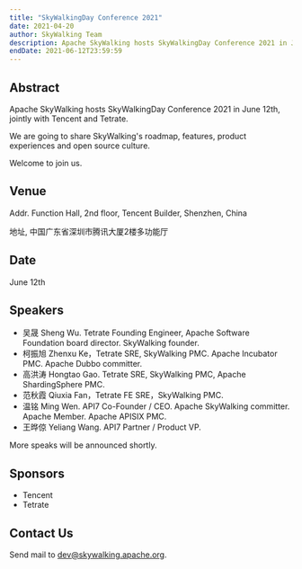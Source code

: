 ```yaml
---
title: "SkyWalkingDay Conference 2021"
date: 2021-04-20
author: SkyWalking Team
description: Apache SkyWalking hosts SkyWalkingDay Conference 2021 in June 12th, jointly with Tencent and Tetrate.
endDate: 2021-06-12T23:59:59
---
```


## Abstract
Apache SkyWalking hosts SkyWalkingDay Conference 2021 in June 12th, jointly with Tencent and Tetrate.

We are going to share SkyWalking's roadmap, features, product experiences and open source culture.

Welcome to join us.

## Venue
Addr. Function Hall, 2nd floor, Tencent Builder, Shenzhen, China

地址, 中国广东省深圳市腾讯大厦2楼多功能厅

## Date
June 12th

## Speakers
- 吴晟 Sheng Wu. Tetrate Founding Engineer, Apache Software Foundation board director. SkyWalking founder.
- 柯振旭 Zhenxu Ke，Tetrate SRE, SkyWalking PMC. Apache Incubator PMC. Apache Dubbo committer.
- 高洪涛 Hongtao Gao. Tetrate SRE, SkyWalking PMC, Apache ShardingSphere PMC.
- 范秋霞 Qiuxia Fan，Tetrate FE SRE，SkyWalking PMC.
- 温铭 Ming Wen. API7 Co-Founder / CEO. Apache SkyWalking committer. Apache Member. Apache APISIX PMC. 
- 王晔倞 Yeliang Wang. API7 Partner / Product VP. 

More speaks will be announced shortly.

## Sponsors
- Tencent
- Tetrate

## Contact Us
Send mail to dev@skywalking.apache.org.